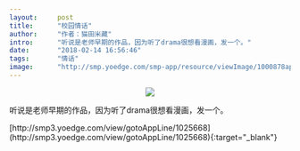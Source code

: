 ```yaml
---
layout:     post
title:      "校园情话"
author:     "作者：猫田米藏"
intro:      "听说是老师早期的作品，因为听了drama很想看漫画，发一个。"
date:       "2018-02-14 16:56:46"
tags:       "情话"
image:      "http://smp.yoedge.com/smp-app/resource/viewImage/1000878appline.png"
---
```

<div style="text-align: center">
<p><img src="http://smp.yoedge.com/smp-app/resource/viewImage/1000878appline.png"/></p>
</div>
<p class="post-meta">
<span>听说是老师早期的作品，因为听了drama很想看漫画，发一个。</span>
</p>
[http://smp3.yoedge.com/view/gotoAppLine/1025668](http://smp3.yoedge.com/view/gotoAppLine/1025668){:target="_blank"}



